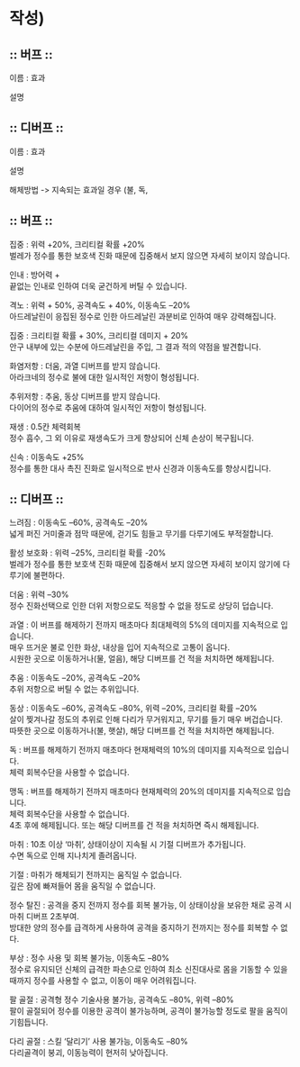 # 작성)

## :: 버프 ::

이름 : 효과

설명
<br>

## :: 디버프 ::

이름 : 효과

설명

해체방법 -> 지속되는 효과일 경우 (불, 독,
<br>

## :: 버프 ::

집중 : 위력 +20%, 크리티컬 확률 +20%
<br>
벌레가 정수를 통한 보호색 진화 때문에 집중해서 보지 않으면 자세히 보이지 않습니다.
<br>

인내 : 방어력 +
<br>
끝없는 인내로 인하여 더욱 굳건하게 버틸 수 있습니다.
<br>

격노 : 위력 + 50%, 공격속도 + 40%, 이동속도 –20%
<br>
아드레날린이 응집된 정수로 인한 아드레날린 과분비로 인하여 매우 강력해집니다.
<br>

집중 : 크리티컬 확률 + 30%, 크리티컬 데미지 + 20%
<br>
안구 내부에 있는 수분에 아드레날린을 주입, 그 결과 적의 약점을 발견합니다.
<br>

화염저항 : 더움, 과열 디버프를 받지 않습니다.
<br>
아라크네의 정수로 불에 대한 일시적인 저항이 형성됩니다.
<br>

추위저항 : 추움, 동상 디버프를 받지 않습니다.
<br>
다이어의 정수로 추움에 대하여 일시적인 저항이 형성됩니다.
<br>

재생 : 0.5칸 체력회복
<br>
정수 흡수, 그 외 이유로 재생속도가 크게 향상되어 신체 손상이 복구됩니다.
<br>

신속 : 이동속도 +25%
<br>
정수를 통한 대사 촉진 진화로 일시적으로 반사 신경과 이동속도를 향상시킵니다.
<br>
## :: 디버프 ::

느려짐 : 이동속도 –60%, 공격속도 –20%
<br>
넓게 퍼진 거미줄과 점막 때문에, 걷기도 힘들고 무기를 다루기에도 부적절합니다.
<br>

활성 보호화 : 위력 –25%, 크리티컬 확률 -20%
<br>
벌레가 정수를 통한 보호색 진화 때문에 집중해서 보지 않으면 자세히 보이지 않기에 다루기에 불편하다.
<br>

더움 : 위력 –30%
<br>
정수 진화선택으로 인한 더위 저항으로도 적응할 수 없을 정도로 상당히 덥습니다.
<br>

과열 : 이 버프를 해제하기 전까지 매초마다 최대체력의 5%의 데미지를 지속적으로 입습니다.
<br>
매우 뜨거운 불로 인한 화상, 내상을 입어 지속적으로 고통이 옵니다.
<br>
시원한 곳으로 이동하거나(물, 얼음), 해당 디버프를 건 적을 처치하면 해제됩니다.
<br>

추움 : 이동속도 –20%, 공격속도 –20%
<br>
추위 저항으로 버틸 수 없는 추위입니다.
<br>

동상 : 이동속도 –60%, 공격속도 –80%, 위력 –20%, 크리티컬 확률 –20%
<br>
살이 찢겨나갈 정도의 추위로 인해 다리가 무거워지고, 무기를 들기 매우 버겁습니다.
<br>
따뜻한 곳으로 이동하거나(불, 햇살), 해당 디버프를 건 적을 처치하면 해제됩니다.
<br>

독 : 버프를 해제하기 전까지 매초마다 현재체력의 10%의 데미지를 지속적으로 입습니다.
<br>
체력 회복수단을 사용할 수 없습니다.
<br>

맹독 : 버프를 해제하기 전까지 매초마다 현재체력의 20%의 데미지를 지속적으로 입습니다.
<br>
체력 회복수단을 사용할 수 없습니다.
<br>
4초 후에 해제됩니다. 또는 해당 디버프를 건 적을 처치하면 즉시 해제됩니다.
<br>

마취 : 10초 이상 ‘마취’, 상태이상이 지속될 시 기절 디버프가 추가됩니다.
<br>
수면 독으로 인해 지나치게 졸려옵니다.
<br>

기절 : 마취가 해체되기 전까지는 움직일 수 없습니다.
<br>
깊은 잠에 빠져들어 몸을 움직일 수 없습니다.
<br>

정수 탈진 : 공격을 중지 전까지 정수를 회복 불가능, 이 상태이상을 보유한 채로 공격 시 마취 디버프 2초부여.
<br>
방대한 양의 정수를 급격하게 사용하여 공격을 중지하기 전까지는 정수를 회복할 수 없다.
<br>

부상 : 정수 사용 및 회복 불가능, 이동속도 –80%
<br>
정수로 유지되던 신체의 급격한 파손으로 인하여 최소 신진대사로 몸을 기동할 수 있을 때까지 정수를 사용할 수 없고, 이동이 매우 어려워집니다.
<br>

팔 골절 : 공격형 정수 기술사용 불가능, 공격속도 –80%, 위력 –80%
<br>
팔이 골절되어 정수를 이용한 공격이 불가능하며, 공격이 불가능할 정도로 팔을 움직이기힘듭니다.
<br>

다리 골절 : 스킬 ‘달리기’ 사용 불가능, 이동속도 –80%
<br>
다리골격이 붕괴, 이동능력이 현저히 낮아집니다.
<br>

